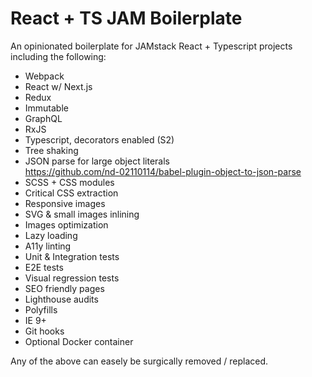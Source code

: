 # React + TS JAM Boilerplate

An opinionated boilerplate for JAMstack React + Typescript projects including the following:

- Webpack
- React w/ Next.js
- Redux
- Immutable
- GraphQL
- RxJS
- Typescript, decorators enabled (S2)
- Tree shaking
- JSON parse for large object literals  
  https://github.com/nd-02110114/babel-plugin-object-to-json-parse
- SCSS + CSS modules
- Critical CSS extraction
- Responsive images
- SVG & small images inlining
- Images optimization
- Lazy loading
- A11y linting
- Unit & Integration tests
- E2E tests
- Visual regression tests
- SEO friendly pages
- Lighthouse audits
- Polyfills
- IE 9+
- Git hooks
- Optional Docker container

Any of the above can easely be surgically removed / replaced.